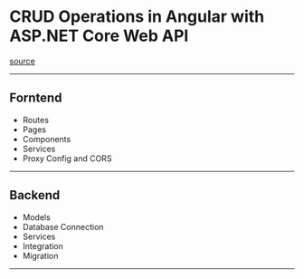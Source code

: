 # CRUD Operations in Angular with ASP.NET Core Web API
[source](https://www.youtube.com/watch?v=IJ2P9fodf7c&ab_channel=CodeWithVed)

--- ---

## Forntend

- Routes
- Pages
- Components
- Services
- Proxy Config and CORS

--- ---

## Backend

- Models
- Database Connection
- Services
- Integration
- Migration

--- ---